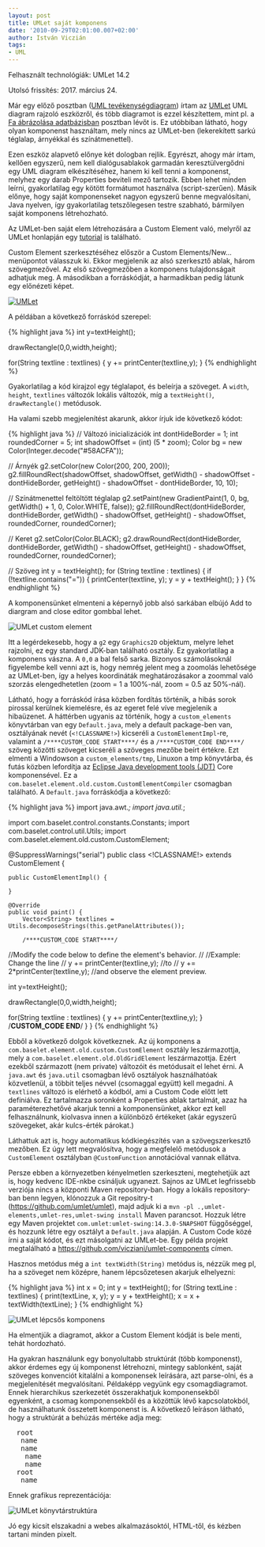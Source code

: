 ```yaml
---
layout: post
title: UMLet saját komponens
date: '2010-09-29T02:01:00.007+02:00'
author: István Viczián
tags:
- UML
---
```


Felhasznált technológiák: UMLet 14.2

Utolsó frissítés: 2017. március 24.

Már egy előző posztban ([UML
tevékenységdiagram](/2009/05/02/uml-tevekenysegdiagram.html)) írtam az
[UMLet](http://www.umlet.com/) UML diagram rajzoló eszközről, és több
diagramot is ezzel készítettem, mint pl. a [Fa ábrázolása
adatbázisban](/2009/08/12/fa-abrazolasa-adatbazisban.html) posztban
lévőt is. Ez utóbbiban látható, hogy olyan komponenst használtam, mely
nincs az UMLet-ben (lekerekített sarkú téglalap, árnyékkal és
színátmenettel).

Ezen eszköz alapvető előnye két dologban rejlik. Egyrészt, ahogy már
írtam, kellően egyszerű, nem kell dialógusablakok garmadán
keresztülvergődni egy UML diagram elkészítéséhez, hanem ki kell tenni a
komponenst, melyhez egy darab Properties beviteli mező tartozik. Ebben
lehet minden leírni, gyakorlatilag egy kötött formátumot használva
(script-szerűen). Másik előnye, hogy saját komponenseket nagyon egyszerű
benne megvalósítani, Java nyelven, így gyakorlatilag tetszőlegesen
testre szabható, bármilyen saját komponens létrehozható.

Az UMLet-ben saját elem létrehozására a Custom Element való, melyről az
UMLet honlapján egy [tutorial](http://www.umlet.com/ce/ce.htm) is
található.

Custom Element szerkesztéséhez először a Custom Elements/New...
menüpontot válasszuk ki. Ekkor megjelenik az alsó szerkesztő ablak,
három szövegmezővel. Az első szövegmezőben a komponens tulajdonságait
adhatjuk meg. A másodikban a forráskódját, a harmadikban pedig látunk
egy előnézeti képet.

<a href="/artifacts/posts/2010-09-29-umlet-sajat-komponens/umlet_screenshot.png" rel="sonarqube">![UMLet](/artifacts/posts/2010-09-29-umlet-sajat-komponens/umlet_screenshot_600.png)</a>

A példában a következő forráskód szerepel:

{% highlight java %}
int y=textHeight();

drawRectangle(0,0,width,height);

for(String textline : textlines) {
	y += printCenter(textline,y);
}
{% endhighlight %}


Gyakorlatilag a kód kirajzol egy téglalapot, és beleírja a szöveget. A
`width`, `height`, `textlines` változók lokális változók, míg a `textHeight()`,
`drawRectangle()` metódusok.

Ha valami szebb megjelenítést akarunk, akkor írjuk ide következő kódot:

{% highlight java %}
// Változó inicializációk
int dontHideBorder = 1;
int roundedCorner = 5;
int shadowOffset = (int) (5 * zoom);
Color bg = new Color(Integer.decode("#58ACFA"));

// Árnyék
g2.setColor(new Color(200, 200, 200));
g2.fillRoundRect(shadowOffset, shadowOffset, getWidth() - shadowOffset - dontHideBorder, getHeight() - shadowOffset - dontHideBorder, 10, 10);  

// Színátmenettel feltöltött téglalap
g2.setPaint(new GradientPaint(1, 0, bg, getWidth() + 1, 0, Color.WHITE, false));
g2.fillRoundRect(dontHideBorder, dontHideBorder, getWidth() - shadowOffset, getHeight() - shadowOffset, roundedCorner, roundedCorner);

// Keret
g2.setColor(Color.BLACK);
g2.drawRoundRect(dontHideBorder, dontHideBorder, getWidth() - shadowOffset, getHeight() - shadowOffset, roundedCorner, roundedCorner);

// Szöveg
int y = textHeight();
for (String textline : textlines) {
 if (!textline.contains("=")) {
  printCenter(textline, y);
  y = y + textHeight();
 }
}
{% endhighlight %}

A komponensünket elmenteni a képernyő jobb alsó sarkában elbújó Add to diargram and close editor gombbal lehet.

![UMLet custom element](/artifacts/posts/2010-09-29-umlet-sajat-komponens/umlet_custom_element.png)

Itt a legérdekesebb, hogy a `g2` egy `Graphics2D` objektum, melyre lehet
rajzolni, ez egy standard JDK-ban található osztály. Ez gyakorlatilag a
komponens vászna. A `0,0` a bal felső sarka. Bizonyos számolásoknál
figyelembe kell venni azt is, hogy nemrég jelent meg a zoomolás
lehetősége az UMLet-ben, így a helyes koordináták meghatározásakor a
zoommal való szorzás elengedhetetlen (zoom = 1 a 100%-nál, zoom = 0.5
az 50%-nál).

Látható, hogy a forráskód írása közben fordítás történik, a hibás sorok
pirossal kerülnek kiemelésre, és az egeret felé víve megjelenik a
hibaüzenet. A háttérben ugyanis az történik, hogy a `custom_elements`
könyvtárban van egy `Default.java`, mely a default package-ben van,
osztályának nevét (`<!CLASSNAME!>`) kicseréli a `CustomElementImpl`-re, valamint a
`/****CUSTOM_CODE START****/` és a `/****CUSTOM_CODE END****/` szöveg közötti
szöveget kicseréli a szöveges mezőbe beírt
értékre. Ezt elmenti a Windowson a `custom_elements/tmp`, Linuxon a tmp könyvtárba, és futás közben
lefordítja az [Eclipse Java development tools
(JDT)](http://www.eclipse.org/jdt/) Core komponensével. Ez a
`com.baselet.element.old.custom.CustomElementCompiler` csomagban található. A
`Default.java` forráskódja a következő:

{% highlight java %}
import java.awt.*;
import java.util.*;

import com.baselet.control.constants.Constants;
import com.baselet.control.util.Utils;
import com.baselet.element.old.custom.CustomElement;

@SuppressWarnings("serial")
public class <!CLASSNAME!> extends CustomElement {

	public CustomElementImpl() {

	}

	@Override
	public void paint() {
		Vector<String> textlines = Utils.decomposeStrings(this.getPanelAttributes());

		/****CUSTOM_CODE START****/
//Modify the code below to define the element's behavior.
//
//Example:  Change the line
//  y += printCenter(textline,y);
//to
//  y += 2*printCenter(textline,y);
//and observe the element preview.

int y=textHeight();

drawRectangle(0,0,width,height);

for(String textline : textlines) {
	y += printCenter(textline,y);
}
		/****CUSTOM_CODE END****/
	}
}
{% endhighlight %}

Ebből a következő dolgok következnek. Az új komponens a
`com.baselet.element.old.custom.CustomElement` osztály leszármazottja, mely a
`com.baselet.element.old.OldGridElement` leszármazottja. Ezért ezekből származott
(nem private) változóit és metódusait el lehet érni. A `java.awt` és
`java.util` csomagban lévő osztályok használhatóak közvetlenül, a többit
teljes névvel (csomaggal együtt) kell megadni. A `textlines` változó is
elérhető a kódból, ami a Custom Code előtt lett definiálva. Ez tartalmazza
soronként a Properties ablak tartalmát, azaz ha paraméterezhetővé
akarjuk tenni a komponensünket, akkor ezt kell felhasználnunk, kiolvasva
innen a különböző értékeket (akár egyszerű szövegeket, akár kulcs-érték
párokat.)

Láthattuk azt is, hogy automatikus kódkiegészítés van a szövegszerkesztő
mezőben. Ez úgy lett megvalósítva, hogy a megfelelő metódusok a
`CustomElement` osztályban `@CustomFunction` annotációval vannak ellátva.

Persze ebben a környezetben kényelmetlen szerkeszteni, megtehetjük azt
is, hogy kedvenc IDE-nkbe csináljuk ugyanezt. Sajnos az UMLet legfrissebb
verziója nincs a központi Maven repository-ban. Hogy a lokális
repository-ban benn legyen, klónozzuk a Git repositry-t (https://github.com/umlet/umlet),
majd adjuk ki a
`mvn -pl .,umlet-elements,umlet-res,umlet-swing install` Maven parancsot.
Hozzuk létre egy Maven projektet `com.umlet:umlet-swing:14.3.0-SNAPSHOT`
függőséggel, és hozzunk létre egy osztályt a `Default.java` alapján. A
Custom Code közé írni a saját kódot, és ezt másolgatni az UMLet-be.
Egy példa projekt megtalálható a https://github.com/vicziani/umlet-components
címen.

Hasznos metódus még a `int textWidth(String)` metódus is, nézzük meg pl, ha a szöveget
nem középre, hanem lépcsőzetesen akarjuk elhelyezni:

{% highlight java %}
int x = 0;
int y = textHeight();
for (String textLine : textlines) {
    print(textLine, x, y);
    y = y + textHeight();
    x = x + textWidth(textLine);
}
{% endhighlight %}

![UMLet lépcsős komponens](/artifacts/posts/2010-09-29-umlet-sajat-komponens/umlet_custom_element_step.png)

Ha elmentjük a diagramot, akkor a Custom Element kódját is bele menti,
tehát hordozható.

Ha gyakran használunk egy bonyolultabb struktúrát (több komponenst),
akkor érdemes egy új komponenst létrehozni, mintegy sablonként, saját
szöveges konvenciót kitalálni a komponensek leírására, azt parse-olni,
és a megjelenítését megvalósítani. Példaképp vegyünk egy
csomagdiagramot. Ennek hierarchikus szerkezetét összerakhatjuk
komponensekből egyenként, a csomag komponensekből és a közöttük lévő
kapcsolatokból, de használhatunk összetett komponenst is. A következő
leíráson látható, hogy a struktúrát a behúzás mértéke adja meg:

<pre>
  root
   name
   name
    name
    name
  root
   name</pre>

Ennek grafikus reprezentációja:

![UMLet könyvtárstruktúra](/artifacts/posts/2010-09-29-umlet-sajat-komponens/umlet_package_tree.png)

Jó egy kicsit elszakadni a webes alkalmazásoktól, HTML-től, és kézben
tartani minden pixelt.